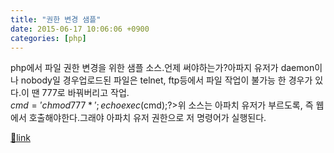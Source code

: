 ```yaml
---
title: "권한 변경 샘플"
date: 2015-06-17 10:06:06 +0900
categories: [php]
---
```


php에서 파일 권한 변경을 위한 샘플 소스.언제 써야하는가?아파지 유저가 daemon이나 nobody일 경우업로드된 파일은 telnet, ftp등에서 파일 작업이 불가능 한 경우가 있다.이 땐 777로 바꿔버리고 작업.  
$cmd = 'chmod 777 *';echo exec($cmd);?&gt;위 소스는 아파치 유저가 부르도록, 즉 웹에서 호출해야한다.그래야 아파치 유저 권한으로 저 명령어가 실행된다.  
  



[🔗link](http://www.mins01.com/mh/tech/read/950)